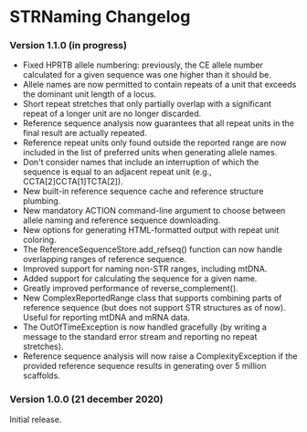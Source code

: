 STRNaming Changelog
===================

### Version 1.1.0 (in progress)
* Fixed HPRTB allele numbering: previously, the CE allele number calculated
  for a given sequence was one higher than it should be.
* Allele names are now permitted to contain repeats of a unit that exceeds the
  dominant unit length of a locus.
* Short repeat stretches that only partially overlap with a significant repeat
  of a longer unit are no longer discarded.
* Reference sequence analysis now guarantees that all repeat units in the
  final result are actually repeated.
* Reference repeat units only found outside the reported range are now included
  in the list of preferred units when generating allele names.
* Don't consider names that include an interruption of which the sequence is equal
  to an adjacent repeat unit (e.g., CCTA[2]CCTA[1]TCTA[2]).
* New built-in reference sequence cache and reference structure plumbing.
* New mandatory ACTION command-line argument to choose between allele naming
  and reference sequence downloading.
* New options for generating HTML-formatted output with repeat unit coloring.
* The ReferenceSequenceStore.add_refseq() function can now handle overlapping
  ranges of reference sequence.
* Improved support for naming non-STR ranges, including mtDNA.
* Added support for calculating the sequence for a given name.
* Greatly improved performance of reverse_complement().
* New ComplexReportedRange class that supports combining parts of reference
  sequence (but does not support STR structures as of now). Useful for reporting
  mtDNA and mRNA data.
* The OutOfTimeException is now handled gracefully (by writing a message to the
  standard error stream and reporting no repeat stretches).
* Reference sequence analysis will now raise a ComplexityException if the
  provided reference sequence results in generating over 5 million scaffolds.


### Version 1.0.0 (21 december 2020)
Initial release.
